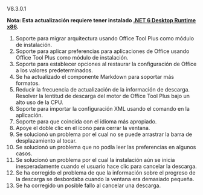 V8.3.0.1

**Nota: Esta actualización requiere tener instalado [.NET 6 Desktop Runtime x86](https://dotnet.microsoft.com/en-us/download/dotnet/6.0/runtime).**

1. Soporte para migrar arquitectura usando Office Tool Plus como módulo de instalación.
2. Soporte para aplicar preferencias para aplicaciones de Office usando Office Tool Plus como módulo de instalación.
3. Soporte para establecer opciones al restaurar la configuración de Office a los valores predeterminados.
4. Se ha actualizado el componente Markdown para soportar más formatos.
5. Reducir la frecuencia de actualización de la información de descarga. Resolver la lentitud de descarga del motor de Office Tool Plus bajo un alto uso de la CPU.
6. Soporte para importar la configuración XML usando el comando en la aplicación.
7. Soporte para que coincida con el idioma más apropiado.
8. Apoye el doble clic en el icono para cerrar la ventana.
9. Se solucionó un problema por el cual no se puede arrastrar la barra de desplazamiento al tocar.
10. Se solucionó un problema que no podía leer las preferencias en algunos casos.
11. Se solucionó un problema por el cual la instalación aún se inicia inesperadamente cuando el usuario hace clic para cancelar la descarga.
12. Se ha corregido el problema de que la información sobre el progreso de la descarga se desbordaba cuando la ventana era demasiado pequeña.
13. Se ha corregido un posible fallo al cancelar una descarga.
